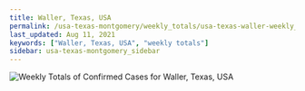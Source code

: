 ```yaml
---
title: Waller, Texas, USA
permalink: /usa-texas-montgomery/weekly_totals/usa-texas-waller-weekly_totals.html
last_updated: Aug 11, 2021
keywords: ["Waller, Texas, USA", "weekly totals"]
sidebar: usa-texas-montgomery_sidebar
---
```


![Weekly Totals of Confirmed Cases for Waller, Texas, USA](/covid_tracker/images/graphs/usa-texas-waller-weekly_totals_graph.png)
